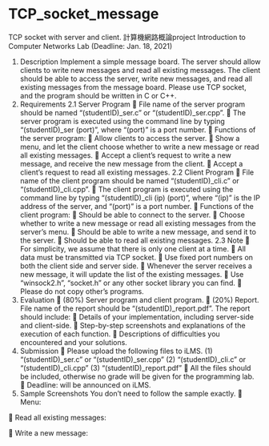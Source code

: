 # TCP_socket_message
TCP socket with server and client. 計算機網路概論project
Introduction to Computer Networks
Lab (Deadline: Jan. 18, 2021)
1. Description
Implement a simple message board. The server should allow clients to write
new messages and read all existing messages. The client should be able to
access the server, write new messages, and read all existing messages from
the message board. Please use TCP socket, and the program should be written
in C or C++.
2. Requirements
2.1 Server Program
 File name of the server program should be named “(studentID)_ser.c” or
“(studentID)_ser.cpp”.
 The server program is executed using the command line by typing
“(studentID)_ser (port)”, where “(port)” is a port number.
 Functions of the server program:
 Allow clients to access the server.
 Show a menu, and let the client choose whether to write a new
message or read all existing messages.
 Accept a client’s request to write a new message, and receive the new
message from the client.
 Accept a client’s request to read all existing messages.
2.2 Client Program
 File name of the client program should be named “(studentID)_cli.c” or
“(studentID)_cli.cpp”.
 The client program is executed using the command line by typing
“(studentID)_cli (ip) (port)”, where “(ip)” is the IP address of the server, and
“(port)” is a port number.
 Functions of the client program:
 Should be able to connect to the server.
 Choose whether to write a new message or read all existing
messages from the server’s menu.
 Should be able to write a new message, and send it to the server.
 Should be able to read all existing messages.
2.3 Note
 For simplicity, we assume that there is only one client at a time.
 All data must be transmitted via TCP socket.
 Use fixed port numbers on both the client side and server side.
 Whenever the server receives a new message, it will update the list of the
existing messages.
 Use “winsock2.h”, “socket.h” or any other socket library you can find.
 Please do not copy other’s programs.
3. Evaluation
 (80%) Server program and client program.
 (20%) Report. File name of the report should be “(studentID)_report.pdf”.
The report should include:
 Details of your implementation, including server-side and client-side.
 Step-by-step screenshots and explanations of the execution of each
function.
 Descriptions of difficulties you encountered and your solutions.
4. Submission
 Please upload the following files to iLMS.
(1) “(studentID)_ser.c” or “(studentID)_ser.cpp”
(2) “(studentID)_cli.c” or “(studentID)_cli.cpp”
(3) “(studentID)_report.pdf”
 All the files should be included, otherwise no grade will be given for the
programming lab.
 Deadline: will be announced on iLMS.
5. Sample Screenshots
You don’t need to follow the sample exactly.
 Menu:

 Read all existing messages: 

 Write a new message:
